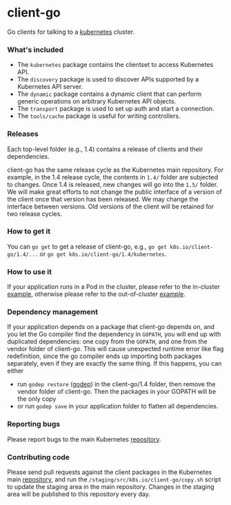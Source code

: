 # client-go

Go clients for talking to a [kubernetes](http://kubernetes.io/) cluster.

### What's included

* The `kubernetes` package contains the clientset to access Kubernetes API.
* The `discovery` package is used to discover APIs supported by a Kubernetes API server.
* The `dynamic` package contains a dynamic client that can perform generic operations on arbitrary Kubernetes API objects.
* The `transport` package is used to set up auth and start a connection.
* The `tools/cache` package is useful for writing controllers.

### Releases

Each top-level folder (e.g., 1.4) contains a release of clients and their dependencies.

client-go has the same release cycle as the Kubernetes main repository. For example, in the 1.4 release cycle, the contents in `1.4/` folder are subjected to changes. Once 1.4 is released, new changes will go into the `1.5/` folder. We will make great efforts to not change the public interface of a version of the client once that version has been released. We may change the interface between versions. Old versions of the client will be retained for two release cycles.

### How to get it

You can `go get` to get a release of client-go, e.g., `go get k8s.io/client-go/1.4/...` or `go get k8s.io/client-go/1.4/kubernetes`.

### How to use it

If your application runs in a Pod in the cluster, please refer to the in-cluster [example](examples/in-cluster/main.go), otherwise please refer to the out-of-cluster [example](examples/out-of-cluster/main.go).

### Dependency management

If your application depends on a package that client-go depends on, and you let the Go compiler find the dependency in `GOPATH`, you will end up with duplicated dependencies: one copy from the `GOPATH`, and one from the vendor folder of client-go. This will cause unexpected runtime error like flag redefinition, since the go compiler ends up importing both packages separately, even if they are exactly the same thing. If this happens, you can either
* run `godep restore` ([godep](https://github.com/tools/godep)) in the client-go/1.4 folder, then remove the vendor folder of client-go. Then the packages in your GOPATH will be the only copy
* or run `godep save` in your application folder to flatten all dependencies.

### Reporting bugs

Please report bugs to the main Kubernetes [repository](https://github.com/kubernetes/kubernetes/issues/new).

### Contributing code
Please send pull requests against the client packages in the Kubernetes main [repository](https://github.com/kubernetes/kubernetes), and run the `/staging/src/k8s.io/client-go/copy.sh` script to update the staging area in the main repository. Changes in the staging area will be published to this repository every day.

